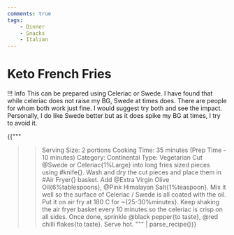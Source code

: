 ```yaml
---
comments: true
tags:
    - Dinner
    - Snacks
    - Italian
--- 
```


# Keto French Fries

!!! Info
    This can be prepared using Celeriac or Swede. I have found that while celeriac does not raise my BG, Swede at times does. There are people for whom both work just fine. I would suggest try both and see the impact. Personally, I do like Swede better but as it does spike my BG at times, I try to avoid it.

{{"""
>> Serving Size: 2 portions
>> Cooking Time: 35 minutes (Prep Time - 10 minutes)
>> Category: Continental
>> Type: Vegetarian
Cut @Swede or Celeriac{1%Large} into long fries sized pieces using #knife{}.
Wash and dry the cut pieces and place them in #Air Fryer{} basket.
Add @Extra Virgin Olive Oil{6%tablespoons}, @Pink Himalayan Salt{1%teaspoon}.
Mix it well so the surface of Celeriac / Swede is all coated with the oil.
Put it on air fry at 180 C for ~{25-30%minutes}.
Keep shaking the air fryer basket every 10 minutes so the celeriac is crisp on all sides.
Once done, sprinkle @black pepper{to taste}, @red chilli flakes{to taste}.
Serve hot.
""" | parse_recipe()}}